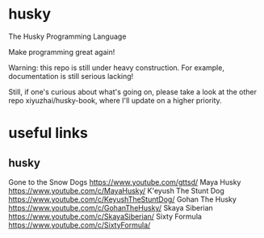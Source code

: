 # husky
The Husky Programming Language

Make programming great again!

Warning: this repo is still under heavy construction. For example, documentation is still serious lacking!

Still, if one's curious about what's going on, please take a look at the other repo xiyuzhai/husky-book, where I'll update on a higher priority.

# useful links
## husky
Gone to the Snow Dogs <https://www.youtube.com/gttsd/>
Maya Husky <https://www.youtube.com/c/MayaHusky/>
K'eyush The Stunt Dog <https://www.youtube.com/c/KeyushTheStuntDog/>
Gohan The Husky <https://www.youtube.com/c/GohanTheHusky/>
Skaya Siberian <https://www.youtube.com/c/SkayaSiberian/>
Sixty Formula <https://www.youtube.com/c/SixtyFormula/>
